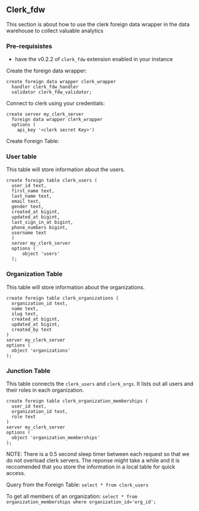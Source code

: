 ## Clerk_fdw

This section is about how to use the clerk foreign data wrapper in the data warehouse to collect valuable analytics

### Pre-requisistes

- have the v0.2.2 of `clerk_fdw` extension enabled in your instance

Create the foreign data wrapper:

```
create foreign data wrapper clerk_wrapper
  handler clerk_fdw_handler
  validator clerk_fdw_validator;
```

Connect to clerk using your credentials:

```
create server my_clerk_server
  foreign data wrapper clerk_wrapper
  options (
    api_key '<clerk secret Key>')
```

Create Foreign Table:

### User table

This table will store information about the users.

```
create foreign table clerk_users (
  user_id text,
  first_name text,
  last_name text,
  email text,
  gender text,
  created_at bigint,
  updated_at bigint,
  last_sign_in_at bigint,
  phone_numbers bigint,
  username text
  )
  server my_clerk_server
  options (
      object 'users'
  );

```

### Organization Table

This table will store information about the organizations.

```
create foreign table clerk_organizations (
  organization_id text,
  name text,
  slug text,
  created_at bigint,
  updated_at bigint,
  created_by text
)
server my_clerk_server
options (
  object 'organizations'
);
```

### Junction Table

This table connects the `clerk_users` and `clerk_orgs`. It lists out all users and their roles in each organization.

```
create foreign table clerk_organization_memberships (
  user_id text,
  organization_id text,
  role text
)
server my_clerk_server
options (
  object 'organization_memberships'
);
```

NOTE: There is a 0.5 second sleep timer between each request so that we do not overload clerk servers. The reponse might take a while and it is reccomended that you store the information in a local table for quick access.

Query from the Foreign Table:
`select * from clerk_users`

To get all members of an organization:
`select * from organization_memberships where organization_id='org_id';`
